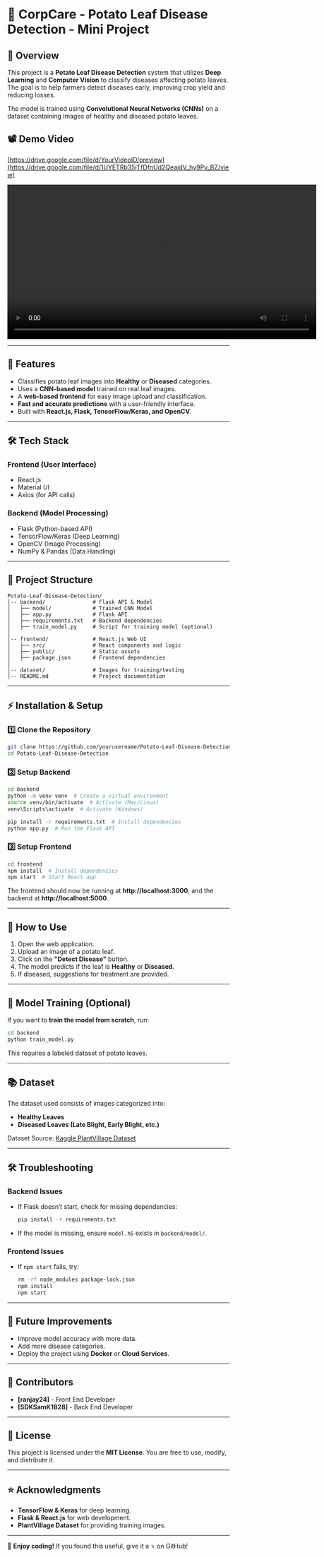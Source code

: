 # 🍃 CorpCare - Potato Leaf Disease Detection - Mini Project

## 📌 Overview
This project is a **Potato Leaf Disease Detection** system that utilizes **Deep Learning** and **Computer Vision** to classify diseases affecting potato leaves. The goal is to help farmers detect diseases early, improving crop yield and reducing losses.

The model is trained using **Convolutional Neural Networks (CNNs)** on a dataset containing images of healthy and diseased potato leaves.

## 📽️ Demo Video
[https://drive.google.com/file/d/YourVideoID/preview](https://drive.google.com/file/d/1UYETRb35jTfDfnUd2QeajdV_hy9Pv_BZ/view)
 

<video width="700" controls>
  <source src="screenshots/demo.mp4" type="video/mp4">
  Your browser does not support the video tag.
</video>

---

## 🚀 Features
- Classifies potato leaf images into **Healthy** or **Diseased** categories.
- Uses a **CNN-based model** trained on real leaf images.
- A **web-based frontend** for easy image upload and classification.
- **Fast and accurate predictions** with a user-friendly interface.
- Built with **React.js, Flask, TensorFlow/Keras, and OpenCV**.

---

## 🛠️ Tech Stack
### **Frontend (User Interface)**
- React.js
- Material UI
- Axios (for API calls)

### **Backend (Model Processing)**
- Flask (Python-based API)
- TensorFlow/Keras (Deep Learning)
- OpenCV (Image Processing)
- NumPy & Pandas (Data Handling)

---

## 📂 Project Structure
```
Potato-Leaf-Disease-Detection/
│-- backend/               # Flask API & Model
│   ├── model/             # Trained CNN Model
│   ├── app.py             # Flask API
│   ├── requirements.txt   # Backend dependencies
│   ├── train_model.py     # Script for training model (optional)
│
│-- frontend/              # React.js Web UI
│   ├── src/               # React components and logic
│   ├── public/            # Static assets
│   ├── package.json       # Frontend dependencies
│
│-- dataset/               # Images for training/testing
│-- README.md              # Project documentation
```

---

## ⚡ Installation & Setup

### **1️⃣ Clone the Repository**
```sh
git clone https://github.com/yourusername/Potato-Leaf-Disease-Detection.git
cd Potato-Leaf-Disease-Detection
```

### **2️⃣ Setup Backend**
```sh
cd backend
python -m venv venv  # Create a virtual environment
source venv/bin/activate  # Activate (Mac/Linux)
venv\Scripts\activate  # Activate (Windows)

pip install -r requirements.txt  # Install dependencies
python app.py  # Run the Flask API
```

### **3️⃣ Setup Frontend**
```sh
cd frontend
npm install  # Install dependencies
npm start  # Start React app
```

The frontend should now be running at **http://localhost:3000**, and the backend at **http://localhost:5000**.

---

## 🎯 How to Use
1. Open the web application.
2. Upload an image of a potato leaf.
3. Click on the **"Detect Disease"** button.
4. The model predicts if the leaf is **Healthy** or **Diseased**.
5. If diseased, suggestions for treatment are provided.

---

## 🧪 Model Training (Optional)
If you want to **train the model from scratch**, run:
```sh
cd backend
python train_model.py
```
This requires a labeled dataset of potato leaves.

---

## 📚 Dataset
The dataset used consists of images categorized into:
- **Healthy Leaves**
- **Diseased Leaves (Late Blight, Early Blight, etc.)**

Dataset Source: [Kaggle PlantVillage Dataset](https://www.kaggle.com/datasets)

---

## 🛠️ Troubleshooting
### **Backend Issues**
- If Flask doesn’t start, check for missing dependencies:
  ```sh
  pip install -r requirements.txt
  ```
- If the model is missing, ensure `model.h5` exists in `backend/model/`.

### **Frontend Issues**
- If `npm start` fails, try:
  ```sh
  rm -rf node_modules package-lock.json
  npm install
  npm start
  ```

---

## 📌 Future Improvements
- Improve model accuracy with more data.
- Add more disease categories.
- Deploy the project using **Docker** or **Cloud Services**.

---

## 🙌 Contributors
- **[ranjay24]** - Front End Developer
- **[SDKSamK1828]** - Back End Developer

---

## 📜 License
This project is licensed under the **MIT License**. You are free to use, modify, and distribute it.

---

## ⭐ Acknowledgments
- **TensorFlow & Keras** for deep learning.
- **Flask & React.js** for web development.
- **PlantVillage Dataset** for providing training images.

---

🚀 **Enjoy coding!** If you found this useful, give it a ⭐ on GitHub!
